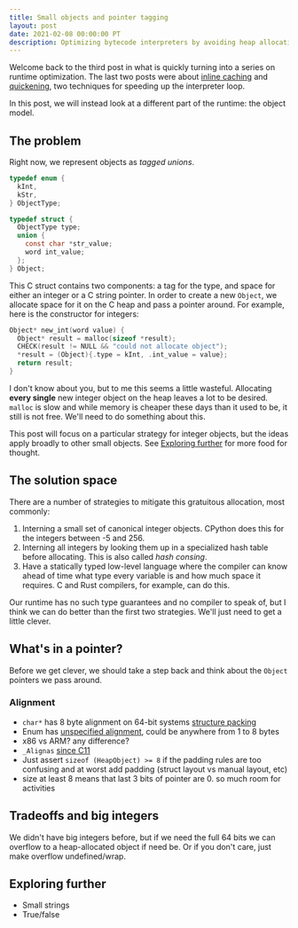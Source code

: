 ```yaml
---
title: Small objects and pointer tagging
layout: post
date: 2021-02-08 00:00:00 PT
description: Optimizing bytecode interpreters by avoiding heap allocation
---
```


Welcome back to the third post in what is quickly turning into a series on
runtime optimization. The last two posts were about [inline
caching](/blog/inline-caching/) and
[quickening](/blog/inline-caching-quickening), two techniques for speeding up
the interpreter loop.

In this post, we will instead look at a different part of the runtime: the
object model.

## The problem

Right now, we represent objects as *tagged unions*.

```c
typedef enum {
  kInt,
  kStr,
} ObjectType;

typedef struct {
  ObjectType type;
  union {
    const char *str_value;
    word int_value;
  };
} Object;
```

This C struct contains two components: a tag for the type, and space for either
an integer or a C string pointer. In order to create a new `Object`, we
allocate space for it on the C heap and pass a pointer around. For example,
here is the constructor for integers:

```c
Object* new_int(word value) {
  Object* result = malloc(sizeof *result);
  CHECK(result != NULL && "could not allocate object");
  *result = (Object){.type = kInt, .int_value = value};
  return result;
}
```

I don't know about you, but to me this seems a little wasteful. Allocating
**every single** new integer object on the heap leaves a lot to be desired.
`malloc` is slow and while memory is cheaper these days than it used to be, it
still is not free. We'll need to do something about this.

This post will focus on a particular strategy for integer objects, but the
ideas apply broadly to other small objects. See [Exploring
further](#exploring-further) for more food for thought.

## The solution space

There are a number of strategies to mitigate this gratuitous allocation, most
commonly:

1. Interning a small set of canonical integer objects. CPython does this for
   the integers between -5 and 256.
2. Interning all integers by looking them up in a specialized hash table before
   allocating. This is also called *hash consing*.
3. Have a statically typed low-level language where the compiler can know ahead
   of time what type every variable is and how much space it requires. C and
   Rust compilers, for example, can do this.

Our runtime has no such type guarantees and no compiler to speak of, but I
think we can do better than the first two strategies. We'll just need to get a
little clever.

## What's in a pointer?

Before we get clever, we should take a step back and think about the `Object`
pointers we pass around.

### Alignment

* `char*` has 8 byte alignment on 64-bit systems [structure packing](http://www.catb.org/esr/structure-packing/#_padding)
* Enum has [unspecified alignment](http://www.catb.org/esr/structure-packing/#_awkward_scalar_cases),
  could be anywhere from 1 to 8 bytes
* x86 vs ARM? any difference?
* `_Alignas` [since C11](https://en.cppreference.com/w/c/language/_Alignas)
* Just assert `sizeof (HeapObject) >= 8` if the padding rules are too confusing
  and at worst add padding (struct layout vs manual layout, etc)
* size at least 8 means that last 3 bits of pointer are 0. so much room for
  activities

## Tradeoffs and big integers

We didn't have big integers before, but if we need the full 64 bits we can
overflow to a heap-allocated object if need be. Or if you don't care, just make
overflow undefined/wrap.

## Exploring further

* Small strings
* True/false
